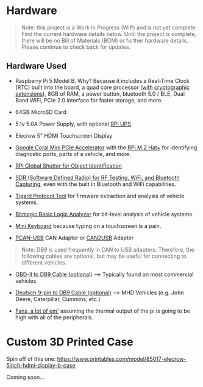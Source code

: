 # Hardware

> Note: this project is a Work In Progress (WIP) and is not yet complete. Find the current hardware details below. Until the project is complete, there will be no Bill of Materials (BOM) or further hardware details. Please continue to check back for updates.

## Hardware Used

- Raspberry Pi 5 Model B. Why? Because it includes a Real-Time Clock (RTC) built into the board, a quad core processor ([with cryptographic extensions](https://www.engr.colostate.edu/~jdaily/presentations/2017%20Seed%20Key%20Exchange.pdf)), 8GB of RAM, a power button, bluetooth 5.0 / BLE, Dual Band WiFi, PCIe 2.0 interface for faster storage, and more. 

- 64GB MicroSD Card

- 5.1v 5.0A Power Supply, with optional [RPi UPS](https://www.amazon.com/Geekworm-X1202-Raspberry-Shutdown-Detection/dp/B0CRZ4ZXQW?ref_=ast_sto_dp)

- Elecrow 5" HDMI Touchscreen Display

- [Google Coral Mini PCIe Accelerator](https://coral.ai/products/pcie-accelerator/) with the [RPi M.2 Hat+](https://www.raspberrypi.com/documentation/accessories/m2-hat-plus.html) for identifying diagnostic ports, parts of a vehicle, and more.

- [RPi Global Shutter for Object Identification](https://www.canakit.com/raspberry-pi-global-shutter-camera.html?cid=usd&src=raspberrypi)

- [SDR (Software Defined Radio) for RF Testing, WiFi, and Bluetooth Capturing](https://www.analog.com/en/resources/evaluation-hardware-and-software/evaluation-boards-kits/ADALM-PLUTO.html#eb-overview), even with the built in Bluetooth and WiFi capabilities.

- [Tigard Protocol Tool](https://1bitsquared.com/collections/embedded-hardware/products/tigard) for firmware extraction and analysis of vehicle systems.

- [Bitmagic Basic Logic Analyzer](https://1bitsquared.com/collections/embedded-hardware/products/bitmagic-basic) for bit-level analysis of vehicle systems.

- [Mini Keyboard](https://www.adafruit.com/product/3601) because typing on a touchscreen is a pain.

- [PCAN-USB](https://www.peak-system.com/PCAN-USB.199.0.html?L=1) CAN Adapter or [CAN2USB](https://www.amazon.com/Innomaker-Converter-Module-Raspberry-Zero/dp/B07P9JGXXB?th=1) Adapter

> Note: DB9 is used frequently in CAN to USB adapters. Therefore, the following cables are optional, but may be useful for connecting to different vehicles.

- [OBD-II to DB9 Cable (optional)](https://www.amazon.com/Female-Adapter-Diagnostic-Extension-Connector/dp/B08TWMWZZR/ref=sr_1_3?crid=ATSHSIBTJZO6&dib=eyJ2IjoiMSJ9.JwhPyrQ7GLuJ2qGkePQP3gUpOtTiChjjxvJ3YXkw6gCLL8uScH_XlPg4SRR1EnB2mXb-0HzfLtlfKvm-zlU2KfdlF7pOFETMTiPh205iJNb1T_H6IwcOXrfS2T1EceK7ZDBhLvdfxtatoe7jLb_cHqWLc8mfhFpXXmt9G5H4TakHqhNqG6oLovh_qUYgyn6NDUcxNbgZOu1VfndZcluSw84Zl71Ng1NbbraGkKYgvee-yAK0st7cgbjr9bVs7gmJyC7TuHFyMITonZbDZhjPHkFm22ConOjE0Zgv3mDfggqgzqfgulonugiWMVAAJgyxRtWoH1hiD1E4cxWCl3BtMWXHHKXta9EoIfTKZLEQHCQ.YJ5ZbS2EA8IRxFUzknnOcFOiIk50rNBIidx3n8jLDGc&dib_tag=se&keywords=obd%2B2%2Bto%2Bdb9&qid=1734898336&s=industrial&sprefix=obd%2B2%2Bto%2Bdb9%2Cindustrial%2C131&sr=1-3&th=1) --> Typically found on most commercial vehicles

- [Deutsch 9-pin to DB9 Cable (optional)](https://www.amazon.com/GXMRHWY-Cable-Deutsch-Connector-Female/dp/B0C5XBNGGL) --> MHD Vehicles (e.g. John Deere, Caterpillar, Cummins, etc.)

- [Fans, a lot of em'](https://www.digikey.com/en/products/detail/adafruit-industries-llc/4468/11587354?gclsrc=aw.ds&utm_adgroup=&utm_source=google&utm_medium=cpc&utm_campaign=PMax%20Shopping_Product_Medium%20ROAS%20Categories&utm_term=&utm_content=&utm_id=go_cmp-20223376311_adg-_ad-__dev-c_ext-_prd-11587354_sig-CjwKCAiAjp-7BhBZEiwAmh9rBf2Wtx2g0co_zDT26a9iJaVTtEEFEIpt9ig0RBnOY_veiiCc6xDS4BoCEJMQAvD_BwE&gad_source=1&gclsrc=ds) assuming the thermal output of the pi is going to be high with all of the peripherals.

# Custom 3D Printed Case

Spin off of this one: https://www.printables.com/model/85017-elecrow-5inch-hdmi-display-b-case

Coming soon...